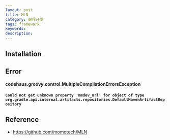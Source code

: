 ```yaml
---
layout: post
title: MLN
category: 编程开发
tags: framework
keywords: 
description: 
---
```


## Installation

## Error

#### codehaus.groovy.control.MultipleCompilationErrorsException

#### `Could not get unknown property 'mmdev_url' for object of type org.gradle.api.internal.artifacts.repositories.DefaultMavenArtifactRepository`


## Reference

* <https://github.com/momotech/MLN>
